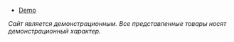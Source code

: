 - [Demo](https://balanarunity1337.github.io/miushi/index.html)

_Сайт является демонстрационным. Все представленные товары носят демонстрационный характер._
